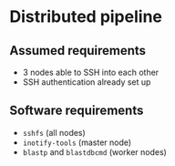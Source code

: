 # Distributed pipeline

## Assumed requirements

* 3 nodes able to SSH into each other
* SSH authentication already set up

## Software requirements

* `sshfs` (all nodes)
* `inotify-tools` (master node)
* `blastp` and `blastdbcmd` (worker nodes)
